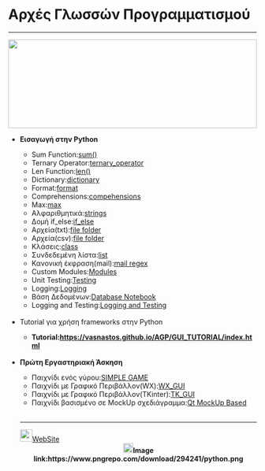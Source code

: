 <html>
<body>
<h1>Αρχές Γλωσσών Προγραμματισμού</h1>
<hr>
<img src="https://s3-us-west-2.amazonaws.com/hahmoo-us-west-2-prod-wordpress-assets/wp-content/uploads/2019/09/01054150/icon-python-text-color-horz.png" width="100%" height="180px">
<ul>
<li><b>Εισαγωγή στην Python</b></li>
<ul>
 <li>Sum Function:<a href="Basics/sum.py">sum()</a></li>
 <li>Ternary Operator:<a href="Basics/ternary_operator.py" target="_blank">ternary_operator</a></li>
 <li>Len Function:<a href="Basics/len.py" target="_blank">len()</a></li>
 <li>Dictionary:<a href="Basics/dictionary.py" target="_blank">dictionary</a></li>
 <li>Format:<a href="Basics/format.py" target="_blank">format</a></li>
 <li>Comprehensions:<a href="Basics/compehensions.py">compehensions</a></li>
 <li>Max:<a href="Basics/max.py">max</a></li>
<li>Αλφαριθμητικά:<a href="Basics/strings.py" target="_blank">strings</a></li>
<li>Δομή if_else:<a href="Basics/if_else.py" target="_blank">if_else</a></li>
<li>Αρχεία(txt):<a href="Basics/file(txt)" target="_blank">file folder</a></li>
<li>Αρχεία(csv):<a href="Basics/file(csv)" target="_blank">file folder</a></li>
<li>Κλάσεις:<a href="Basics/class.py" target="_blank">class</a></li>
<li>Συνδεδεμένη λίστα:<a href="Basics/linked_list.py" target="_blank">list</a></li>
<li>Κανονική έκφραση(mail):<a href="Basics/mail.py" target="_blank">mail regex</a></li>
<li>Custom Modules:<a href="Basics/modules" target="_blank">Modules</a></li>
<li>Unit Testing:<a href="Basics/testing.py" target="_blank">Testing</a></li>
<li>Logging:<a href="Basics/Logging.py" target="_blank">Logging</a></li>
 <li>Βάση Δεδομένων:<a href="Basics/database.ipynb" target="_blank">Database Notebook</a></li>
 <li>Logging and Testing:<a href="Logs_And_Tests" target="_blank">Logging and Testing</a></li>
</ul>
 <br>
 <li>Tutorial για χρήση frameworks στην Python</li>
 <ul>
  <li>
   <b>Tutorial:<a href="https://vasnastos.github.io/AGP/GUI_TUTORIAL/index.html">https://vasnastos.github.io/AGP/GUI_TUTORIAL/index.html</a></b></li>
 </ul>
<br>
<li><b>Πρώτη Εργαστηριακή Άσκηση</b></li>
<ul>
<li>Παιχνίδι ενός γύρου:<a href="RPS/RPS_TERMINAL" target="_blank">SIMPLE GAME</a></li>
<li>Παιχνίδι με Γραφικό Περιβάλλον(WX):<a href="RPS/wxWidgets" target="_blank">WX_GUI</a></li>
<li>Παιχνίδι με Γραφικό Περιβάλλον(TKinter):<a href="RPS/RPS_TKINTER" target="_blank">TK_GUI</a></li>
 <li>Παιχνίδι βασισμένο σε MockUp σχεδιάγραμμα:<a href="">Qt MockUp Based</a></li>
</ul>
 <br>
 <hr>
<a href="https://vasnastos.github.io/AGP/"><img src="https://icons-for-free.com/iconfiles/png/512/internet+web+website+icon-1320183419780460914.png" width="25px" height=25px>WebSite</a><br>
  <center>
 <b><img src="https://www.freeiconspng.com/thumbs/info-icon/info-icon-6.png" width="20px" height="20px"/>Image link:https://www.pngrepo.com/download/294241/python.png</b>
</center>
</body>
</html>
